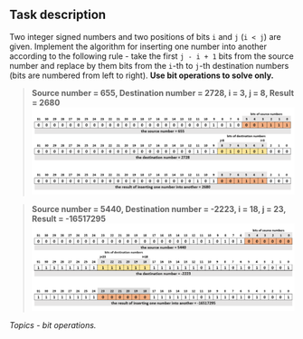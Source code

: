 ## Task description ##

Two integer signed numbers and two positions of bits `i` and `j` (`i < j`) are given. Implement the algorithm for inserting one number into another according to the following rule - take the first `j - i + 1` bits from the source number and replace by them bits from the `i`-th to `j`-th destination numbers (bits are numbered from left to right). **Use bit operations to solve only.**
> **Source number = 655, Destination number = 2728, i = 3, j = 8, Result = 2680**
> ![Scheme](Scheme1.png)


> **Source number = 5440, Destination number = -2223, i = 18, j = 23, Result = -16517295**
> ![Scheme](Scheme2.png)
>
*Topics - bit operations.*